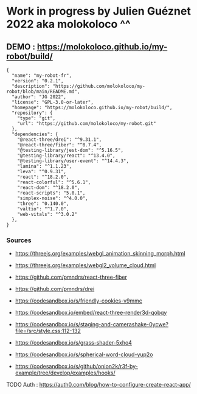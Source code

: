 # Work in progress by Julien Guéznet 2022 aka molokoloco ^^

## DEMO : https://molokoloco.github.io/my-robot/build/

```
{
  "name": "my-robot-fr",
  "version": "0.2.1",
  "description": "https://github.com/molokoloco/my-robot/blob/main/README.md",
  "author": "JG 2022",
  "license": "GPL-3.0-or-later",
  "homepage": "https://molokoloco.github.io/my-robot/build/",
  "repository": {
    "type": "git",
    "url": "https://github.com/molokoloco/my-robot.git"
  },
  "dependencies": {
    "@react-three/drei": "^9.31.1",
    "@react-three/fiber": "^8.7.4",
    "@testing-library/jest-dom": "^5.16.5",
    "@testing-library/react": "^13.4.0",
    "@testing-library/user-event": "^14.4.3",
    "lamina": "^1.1.23",
    "leva": "^0.9.31",
    "react": "^18.2.0",
    "react-colorful": "^5.6.1",
    "react-dom": "^18.2.0",
    "react-scripts": "5.0.1",
    "simplex-noise": "^4.0.0",
    "three": "0.140.0",
    "valtio": "^1.7.0",
    "web-vitals": "^3.0.2"
  },
}
```

### Sources

* https://threejs.org/examples/webgl_animation_skinning_morph.html
* https://threejs.org/examples/webgl2_volume_cloud.html

* https://github.com/pmndrs/react-three-fiber
* https://github.com/pmndrs/drei

* https://codesandbox.io/s/friendly-cookies-v9mmc
* https://codesandbox.io/embed/react-three-render3d-qobqy
* https://codesandbox.io/s/staging-and-camerashake-0ycwe?file=/src/style.css:112-132
* https://codesandbox.io/s/grass-shader-5xho4
* https://codesandbox.io/s/spherical-word-cloud-yup2o
* https://codesandbox.io/s/github/onion2k/r3f-by-example/tree/develop/examples/hooks/


TODO
Auth : https://auth0.com/blog/how-to-configure-create-react-app/
